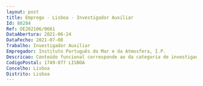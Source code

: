 ```yaml
--- 
layout: post
title: Emprego - Lisboa - Investigador Auxiliar
Id: 88284
Ref: OE202106/0661
DataAbertura: 2021-06-24
DataFecho: 2021-07-08
Trabalho: Investigador Auxiliar
Empregador: Instituto Português do Mar e da Atmosfera, I.P.
Descricao: Conteúdo funcional corresponde ao da categoria de investigador auxiliar, constante dos n.ºs 1 e 4 do artigo 5.º do ECIC, no âmbito do Projeto LSA SAF e no âmbito de Projetos na área dos Tsunamis
CodigoPostal: 1749-077 LISBOA
Concelho: Lisboa
Distrito: Lisboa
--- 
```

